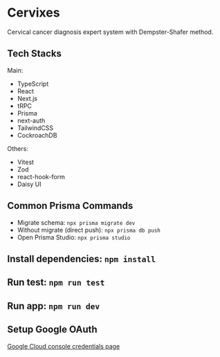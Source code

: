 # Cervixes

Cervical cancer diagnosis expert system with Dempster-Shafer method.

## Tech Stacks

Main:

- TypeScript
- React
- Next.js
- tRPC
- Prisma
- next-auth
- TailwindCSS
- CockroachDB

Others:

- Vitest
- Zod
- react-hook-form
- Daisy UI

## Common Prisma Commands

- Migrate schema: `npx prisma migrate dev`
- Without migrate (direct push): `npx prisma db push`
- Open Prisma Studio: `npx prisma studio`

## Install dependencies: `npm install`

## Run test: `npm run test`

## Run app: `npm run dev`

## Setup Google OAuth

[Google Cloud console credentials page](https://console.cloud.google.com/apis/credentials)
